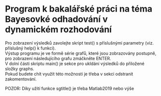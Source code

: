 # Program k bakalářské práci na téma Bayesovké odhadování v dynamickém rozhodování

 Pro zobrazení výsledků zavolejte skript test() s příslušnými parametry (viz. příslušný help() k funkci).  
 Výstup programu je ve formě série grafů, které jsou zobrazovány postupně, pro zobrazení následujícího grafu zmáčkněte ENTER.  
 V dolní části skriptu main() je sekce pro ukldání výsledků do přiložené složky graphs.  
 Pokud budete chít využít této možnosti je třeba v sekci odstranit zakomentování.  

 POZOR: Díky užití funkce sgtitle() je třeba Matlab2019 nebo výše
